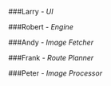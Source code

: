 ###Larry - *UI*

###Robert - *Engine*

###Andy - *Image Fetcher*

###Frank - *Route Planner*

###Peter - *Image Processor*

